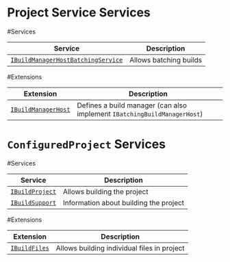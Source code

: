 Project Service Services
========================

#Services

|Service                                                              |Description           |
|---------------------------------------------------------------------|----------------------|
|[`IBuildManagerHostBatchingService`](building.md#build-manager-hosts)|Allows batching builds|

#Extensions

|Extension                                             |Description                                                             |
|------------------------------------------------------|------------------------------------------------------------------------|
|[`IBuildManagerHost`](building.md#build-manager-hosts)|Defines a build manager (can also implement `IBatchingBuildManagerHost`)|

`ConfiguredProject` Services
============================

#Services

|Service                                                      |Description                                     |
|-------------------------------------------------------------|------------------------------------------------|
|[`IBuildProject`](building.md#building)                      |Allows building the project                     |
|[`IBuildSupport`](building.md#building)                      |Information about building the project          |

#Extensions

|Extension                                                    |Description                                     |
|-------------------------------------------------------------|------------------------------------------------|
|[`IBuildFiles`](building.md#building)                        |Allows building individual files in project     |
